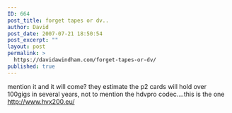 ```yaml
---
ID: 664
post_title: forget tapes or dv..
author: David
post_date: 2007-07-21 18:50:54
post_excerpt: ""
layout: post
permalink: >
  https://davidawindham.com/forget-tapes-or-dv/
published: true
---
```

mention it and it will come? they estimate the p2 cards will hold over 100gigs in several years, not to mention the hdvpro codec....this is the one
<a href="http://www.hvx200.eu/specification.php?lang=en">http://www.hvx200.eu/</a>